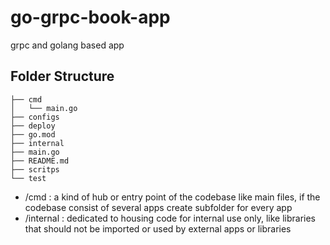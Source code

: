 # go-grpc-book-app
grpc and golang based app
## Folder Structure
``` ultree
├── cmd
│   └── main.go
├── configs
├── deploy
├── go.mod
├── internal
├── main.go
├── README.md
├── scritps
└── test

```  

- /cmd : a kind of hub or entry point of the codebase like main files, if the codebase consist of several apps create subfolder for every app
- /internal : dedicated to housing code for internal use only, like libraries that should not be imported or used by external apps or libraries